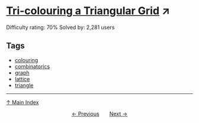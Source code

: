 # [Tri-colouring a Triangular Grid](https://projecteuler.net/problem=189) ↗️

Difficulty rating: 70%
Solved by: 2,281 users
## Tags

- [colouring](../tags/colouring.md)
- [combinatorics](../tags/combinatorics.md)
- [graph](../tags/graph.md)
- [lattice](../tags/lattice.md)
- [triangle](../tags/triangle.md)



---

[↑ Main Index](../README.md)


<div align=center><a href='188.md'>← Previous</a> &nbsp;&nbsp; &nbsp;&nbsp;  <a href='190.md'>Next →</a></div>

